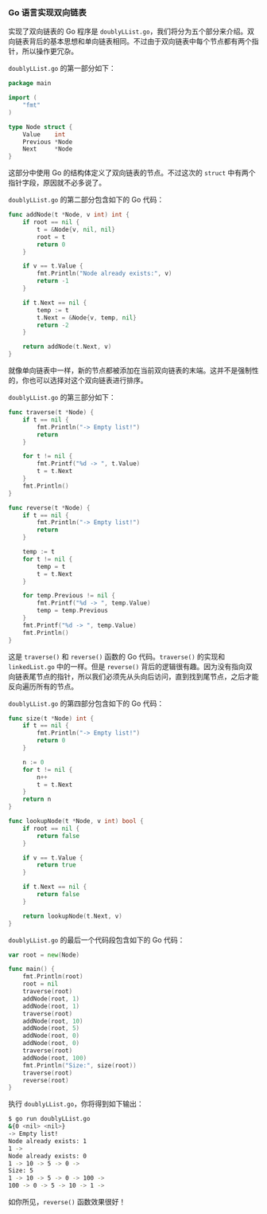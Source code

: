 ### Go 语言实现双向链表

实现了双向链表的 Go 程序是 `doublyLList.go`，我们将分为五个部分来介绍。双向链表背后的基本思想和单向链表相同。不过由于双向链表中每个节点都有两个指针，所以操作更冗杂。

`doublyLList.go` 的第一部分如下：

```go
package main

import (
	"fmt"
)

type Node struct {
	Value    int
	Previous *Node
	Next     *Node
}
```

这部分中使用 Go 的结构体定义了双向链表的节点。不过这次的 `struct` 中有两个指针字段，原因就不必多说了。

`doublyLList.go` 的第二部分包含如下的 Go 代码：

```go
func addNode(t *Node, v int) int {
	if root == nil {
		t = &Node{v, nil, nil}
		root = t
		return 0
	}

	if v == t.Value {
		fmt.Println("Node already exists:", v)
		return -1
	}

	if t.Next == nil {
		temp := t
		t.Next = &Node{v, temp, nil}
		return -2
	}

	return addNode(t.Next, v)
}
```

就像单向链表中一样，新的节点都被添加在当前双向链表的末端。这并不是强制性的，你也可以选择对这个双向链表进行排序。

`doublyLList.go` 的第三部分如下：

```go
func traverse(t *Node) {
	if t == nil {
		fmt.Println("-> Empty list!")
		return
	}

	for t != nil {
		fmt.Printf("%d -> ", t.Value)
		t = t.Next
	}
	fmt.Println()
}

func reverse(t *Node) {
	if t == nil {
		fmt.Println("-> Empty list!")
		return
	}

	temp := t
	for t != nil {
		temp = t
		t = t.Next
	}

	for temp.Previous != nil {
		fmt.Printf("%d -> ", temp.Value)
		temp = temp.Previous
	}
	fmt.Printf("%d -> ", temp.Value)
	fmt.Println()
}
```

这是 `traverse()` 和 `reverse()` 函数的 Go 代码。`traverse()` 的实现和 `linkedList.go` 中的一样。但是 `reverse()` 背后的逻辑很有趣。因为没有指向双向链表尾节点的指针，所以我们必须先从头向后访问，直到找到尾节点，之后才能反向遍历所有的节点。

`doublyLList.go` 的第四部分包含如下的 Go 代码：

```go
func size(t *Node) int {
	if t == nil {
		fmt.Println("-> Empty list!")
		return 0
	}

	n := 0
	for t != nil {
		n++
		t = t.Next
	}
	return n
}

func lookupNode(t *Node, v int) bool {
	if root == nil {
		return false
	}

	if v == t.Value {
		return true
	}

	if t.Next == nil {
		return false
	}

	return lookupNode(t.Next, v)
}
```

`doublyLList.go` 的最后一个代码段包含如下的 Go 代码：

```go
var root = new(Node)

func main() {
	fmt.Println(root)
	root = nil
	traverse(root)
	addNode(root, 1)
	addNode(root, 1)
	traverse(root)
	addNode(root, 10)
	addNode(root, 5)
	addNode(root, 0)
	addNode(root, 0)
	traverse(root)
	addNode(root, 100)
	fmt.Println("Size:", size(root))
	traverse(root)
	reverse(root)
}
```

执行 `doublyLList.go`，你将得到如下输出：

```sh
$ go run doublyLList.go
&{0 <nil> <nil>}
-> Empty list!
Node already exists: 1
1 -> 
Node already exists: 0
1 -> 10 -> 5 -> 0 -> 
Size: 5
1 -> 10 -> 5 -> 0 -> 100 -> 
100 -> 0 -> 5 -> 10 -> 1 ->
```

如你所见，`reverse()` 函数效果很好！
